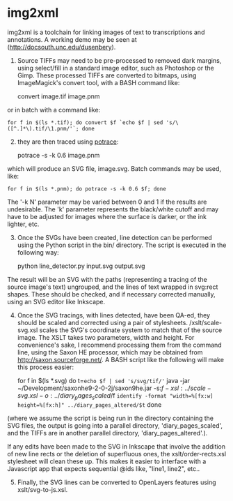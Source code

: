 img2xml
======

img2xml is a toolchain for linking images of text to transcriptions and annotations. A working demo may be seen at (http://docsouth.unc.edu/dusenbery).

1) Source TIFFs may need to be pre-processed to removed dark margins, using select/fill in a standard image editor, such as Photoshop or the Gimp.  These processed TIFFs are converted to bitmaps, using ImageMagick's convert tool, with a BASH command like:
	
	convert image.tif image.pnm
	
or in batch with a command like:

	for f in $(ls *.tif); do convert $f `echo $f | sed 's/\([^.]*\).tif/\1.pnm/'`; done
	
2) they are then traced using [potrace](http://potrace.sourceforge.net/):

	potrace -s -k 0.6 image.pnm
	
which will produce an SVG file, image.svg.  Batch commands may be used, like:

	for f in $(ls *.pnm); do potrace -s -k 0.6 $f; done
	
The '-k N' parameter may be varied between 0 and 1 if the results are undesirable.  The 'k' parameter represents the black/white cutoff and may have to be adjusted for images where the surface is darker, or the ink lighter, etc.

3) Once the SVGs have been created, line detection can be performed using the Python script in the bin/ directory. The script is executed in the following way:

	python line_detector.py input.svg output.svg
	
The result will be an SVG with the paths (representing a tracing of the source image's text) ungrouped, and the lines of text wrapped in svg:rect shapes.  These should be checked, and if necessary corrected manually, using an SVG editor like Inkscape.

4) Once the SVG tracings, with lines detected, have been QA-ed, they should be scaled and corrected using a pair of stylesheets.  /xslt/scale-svg.xsl scales the SVG's coordinate system to match that of the source image.  The XSLT takes two parameters, width and height.  For convenience's sake, I recommend processing them from the command line, using the Saxon HE processor, which may be obtained from http://saxon.sourceforge.net/.  A BASH script like the following will make this process easier:
	
	for f in $(ls *.svg) 
	do 
	t=`echo $f | sed 's/svg/tif/'`
	java -jar ~/Development/saxonhe9-2-0-2j/saxon9he.jar -s:$f -xsl:../scale-svg.xsl -o:../diary_pages_scaled/$f `identify -format "width=%[fx:w] height=%[fx:h]" ../diary_pages_altered/$t` 
	done
	
(where we assume the script is being run in the directory containing the SVG files, the output is going into a parallel directory, 'diary_pages_scaled', and the TIFFs are in another parallel directory, 'diary_pages_altered'.).

If any edits have been made to the SVG in Inkscape that involve the addition of new line rects or the deletion of superfluous ones, the xslt/order-rects.xsl stylesheet will clean these up.  This makes it easier to interface with a Javascript app that expects sequential @ids like, "line1, line2", etc..

5) Finally, the SVG lines can be converted to OpenLayers features using xslt/svg-to-js.xsl.  
